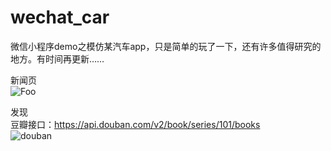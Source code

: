 # wechat_car
微信小程序demo之模仿某汽车app，只是简单的玩了一下，还有许多值得研究的地方。有时间再更新…… 

新闻页 <br/>
 ![Foo](https://github.com/dnzhu/wechat_kacar/blob/master/imgs/news.png)

发现  <br/>
豆瓣接口：https://api.douban.com/v2/book/series/101/books  <br/>
![douban](https://github.com/dnzhu/wechat_kacar/blob/master/imgs/discovery1.png)



